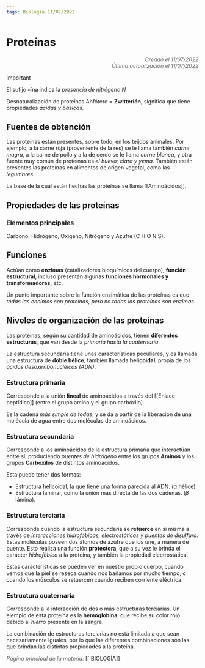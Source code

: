 ```yaml
---
tags: Biología 11/07/2022
---
```


# Proteínas
<div style="text-align: right; opacity: 0.7; font-style: italic;">Creado el 11/07/2022</div>
<div style="text-align: right; opacity: 0.7; font-style: italic;">Última actualización el 11/07/2022</div>

> [!IMPORTANT]
> El sufijo **-ína** indica la *presencia de nitrógeno $N$*

Desnaturalización de proteínas
Anfótero = **Zwitterión**, significa que tiene propiedades *ácidas y básicas.*

## Fuentes de obtención

Las proteínas están presentes, sobre todo, en los teijdos animales. Por ejemplo, a la carne roja (proveniente de la res) se le llama también *carne magra*, a la carne de pollo y a la de cerdo se le llama *carne blanca*, y otra fuente muy común de proteínas es *el huevo; clara y yema.* También están presentes las proteínas en alimentos de origen vegetal, como las *legumbres.*

La base de la cual están hechas las proteínas se llama [[Aminoácidos]].

## Propiedades de las proteínas

### Elementos principales 

Carbono, Hidrógeno, Oxígeno, Nitrógeno y Azufre (C H O N S).

## Funciones

Actúan como **enzimas** (catalizadores bioquímicos del cuerpo), **función estructural**, incluso presentan algunas **funciones hormonales y transformadoras,** etc.

Un punto importante sobre la función enzimática de las proteínas es que *todas las encimas son proteínas, pero no todas las proteínas son enzimas.*

## Niveles de organización de las proteínas

Las proteínas, según su cantidad de aminoácidos, tienen **diferentes estructuras**, que van desde la *primaria hasta la cuaternaria*.

La estructura secundaria tiene unas características peculiares, y es llamada una estructura de **doble hélice**, también llamada **helicoidal**, propia de los *ácidos desoxirribonucléicos (ADN)*.

### Estructura primaria

Corresponde a la unión **lineal** de aminoácidos a través del [[Enlace peptídico]] (entre el grupo amino y el grupo carboxilo).

Es la cadena *más simple de todas*, y se da a partir de la liberación de una molécula de agua entre dos moléculas de aminoácidos.

### Estructura secundaria

Corresponde a los aminoácidos de la estructura primaria que interactúan entre sí, produciendo *puentes de hidrógeno* entre los grupos **Aminos** y los grupos **Carboxilos** de distintos aminoácidos.

Esta puede tener dos formas:

- Estructura helicoidal, la que tiene una forma parecida al ADN. ($\alpha$ hélice)
- Estructura laminar, como la unión más directa de las dos cadenas. ($\beta$ lámina).

### Estructura terciaria

Corresponde cuando la estructura secundaria se **retuerce** en si misma a través de *interacciones hidrofóbicas, electrostáticas y puentes de disulfuro.* Estas moléculas poseen dos átomos de azufre que los une, a manera de puente. Esto realiza una función **protectora**, que a su vez le brinda el carácter *hidrofóbico* a la proteína, y también la propiedad electrostática.

Estas características se pueden ver en nuestro propio cuerpo, cuando vemos que la piel se reseca cuando nos bañamos por mucho tiempo, o cuando los músculos se retuercen cuando reciben corriente eléctrica.

### Estructura cuaternaria

Corresponde a la interacción de dos o más estructuras terciarias. Un ejemplo de esta proteína es la **hemoglobina**, que recibe su color rojo debido al *hierro* presente en la sangre.

La combinación de estructuras terciarias no está limitada a que sean necesariamente iguales, por lo que las diferentes combinaciones son las que brindan las distintas propiedades a la proteína.

<span style="opacity: 0.7; font-style: italic;">Página principal de la materia:</span> [['BIOLOGÍA]]